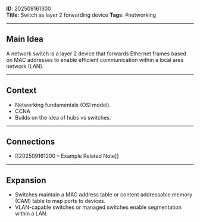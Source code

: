 
**ID**: 202509161300  
**Title**:  Switch as layer 2 forwarding device
**Tags**: #networking

---

## Main Idea  
A network switch is a layer 2 device that forwards Ethernet frames based on MAC addresses to enable efficient communication within a local area network (LAN).

---

## Context  
- Networking fundamentals (OSI model).
- CCNA
- Builds on the idea of hubs vs switches.

---

## Connections  
- [[202509161200 – Example Related Note]]  

---

## Expansion  
- Switches maintain a MAC address table or content addressable memory (CAM) table to map ports to devices.
- VLAN-capable switches or managed switches enable segmentation within a LAN.

